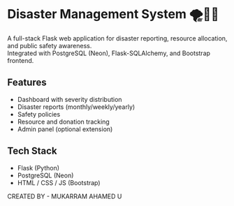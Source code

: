 # Disaster Management System 🌪️🌊🔥

A full-stack Flask web application for disaster reporting, resource allocation, and public safety awareness.  
Integrated with PostgreSQL (Neon), Flask-SQLAlchemy, and Bootstrap frontend.

## Features
- Dashboard with severity distribution
- Disaster reports (monthly/weekly/yearly)
- Safety policies
- Resource and donation tracking
- Admin panel (optional extension)

## Tech Stack
- Flask (Python)
- PostgreSQL (Neon)
- HTML / CSS / JS (Bootstrap)

CREATED BY
        - MUKARRAM AHAMED U